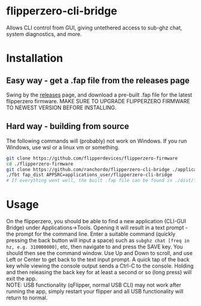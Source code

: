 # flipperzero-cli-bridge
Allows CLI control from GUI, giving untethered access to sub-ghz chat, system diagnostics, and more.
# Installation
## Easy way - get a .fap file from the releases page
Swing by the [releases](https://github.com/ranchordo/flipperzero-cli-bridge/releases) page, and download a pre-built .fap file for the latest flipperzero firmware. MAKE SURE TO UPGRADE FLIPPERZERO FIRMWARE TO NEWEST VERSION BEFORE INSTALLING.
## Hard way - building from source
The following commands will (probably) not work on Windows. If you run Windows, use wsl or a linux vm or something.
```sh
git clone https://github.com/flipperdevices/flipperzero-firmware
cd ./flipperzero-firmware
git clone https://github.com/ranchordo/flipperzero-cli-bridge ./applications_user/flipperzero-cli-bridge/
./fbt fap_dist APPSRC=applications_user/flipperzero-cli-bridge
# If everything went well, the built .fap file can be found in ./dist/f7-D/apps/apps/Tools/cli_gui.fap
```
# Usage
On the flipperzero, you should be able to find a new application (CLI-GUI Bridge) under Applications->Tools. Opening it will result in a text prompt - the prompt for the command line. Enter a suitable command (quickly pressing the back button will input a space) such as `subghz chat [freq in hz, e.g. 310000000]`, etc, then navigate to and press the SAVE key. You should then see the command window. Use Up and Down to scroll, and use Left or Center to get back to the text input prompt. A quick tap of the back key while viewing the console output sends a Ctrl-C to the console. Holding and then releasing the back key for at least a second or so (long press) will exit the app.  
NOTE: USB functionality (qFlipper, normal USB CLI) may not work after running the app, simply restart your flipper and all USB functionality will return to normal.
